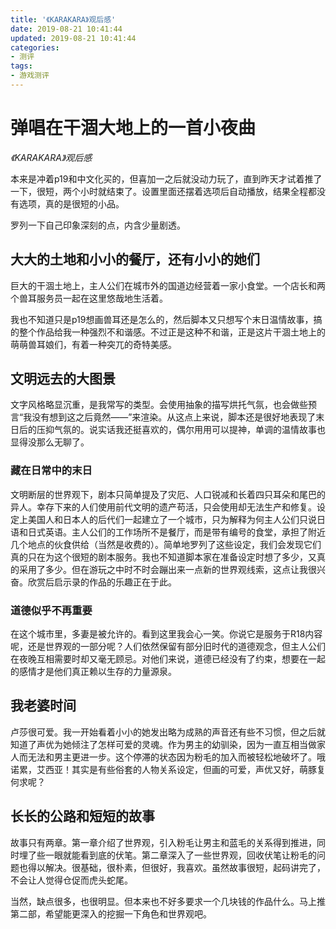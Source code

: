 ```yaml
---
title: '《KARAKARA》观后感'
date: 2019-08-21 10:41:44
updated: 2019-08-21 10:41:44
categories:
- 测评
tags:
- 游戏测评
---
```


# 弹唱在干涸大地上的一首小夜曲
*《KARAKARA》观后感*

本来是冲着p19和中文化买的，但喜加一之后就没动力玩了，直到昨天才试着推了一下，很短，两个小时就结束了。设置里面还摆着选项后自动播放，结果全程都没有选项，真的是很短的小品。

罗列一下自己印象深刻的点，内含少量剧透。

## 大大的土地和小小的餐厅，还有小小的她们

巨大的干涸土地上，主人公们在城市外的国道边经营着一家小食堂。一个店长和两个兽耳服务员一起在这里悠哉地生活着。

我也不知道只是p19想画兽耳还是怎么的，然后脚本又只想写个末日温情故事，搞的整个作品给我一种强烈不和谐感。不过正是这种不和谐，正是这片干涸土地上的萌萌兽耳娘们，有着一种突兀的奇特美感。

<!--more-->
## 文明远去的大图景

文字风格略显沉重，是我常写的类型。会使用抽象的描写烘托气氛，也会做些预言“我没有想到这之后竟然——”来渲染。从这点上来说，脚本还是很好地表现了末日后的压抑气氛的。说实话我还挺喜欢的，偶尔用用可以提神，单调的温情故事也显得没那么无聊了。

### 藏在日常中的末日

文明断层的世界观下，剧本只简单提及了灾厄、人口锐减和长着四只耳朵和尾巴的异人。幸存下来的人们使用前代文明的遗产苟活，只会使用却无法生产和修复。设定上美国人和日本人的后代们一起建立了一个城市，只为解释为何主人公们只说日语和日式英语。主人公们的工作场所不是餐厅，而是带有编号的食堂，承担了附近几个地点的伙食供给（当然是收费的）。简单地罗列了这些设定，我们会发现它们真的只在为这个很短的剧本服务。我也不知道脚本家在准备设定时想了多少，又真的采用了多少。但在游玩之中时不时会蹦出来一点新的世界观线索，这点让我很兴奋。欣赏后启示录的作品的乐趣正在于此。

### 道德似乎不再重要

在这个城市里，多妻是被允许的。看到这里我会心一笑。你说它是服务于R18内容呢，还是世界观的一部分呢？人们依然保留有部分旧时代的道德观念，但主人公们在夜晚互相需要时却又毫无顾忌。对他们来说，道德已经没有了约束，想要在一起的感情才是他们真正赖以生存的力量源泉。

## 我老婆时间

卢莎很可爱。我一开始看着小小的她发出略为成熟的声音还有些不习惯，但之后就知道了声优为她倾注了怎样可爱的灵魂。作为男主的幼驯染，因为一直互相当做家人而无法和男主更进一步。这个停滞的状态因为粉毛的加入而被轻松地破坏了。哦诺累，艾西亚！其实是有些俗套的人物关系设定，但画的可爱，声优又好，萌豚复何求呢？

## 长长的公路和短短的故事

故事只有两章。第一章介绍了世界观，引入粉毛让男主和蓝毛的关系得到推进，同时埋了些一眼就能看到底的伏笔。第二章深入了一些世界观，回收伏笔让粉毛的问题也得以解决。很基础，很朴素，但很好，我喜欢。虽然故事很短，起码讲完了，不会让人觉得仓促而虎头蛇尾。

当然，缺点很多，也很明显。但本来也不好多要求一个几块钱的作品什么。马上推第二部，希望能更深入的挖掘一下角色和世界观吧。

